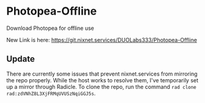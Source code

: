 # Photopea-Offline
Download Photopea for offline use

New Link is here: https://git.nixnet.services/DUOLabs333/Photopea-Offline

## Update
There are currently some issues that prevent nixnet.services from mirroring the repo properly. While the host works to resolve them, I've temporarily set up a mirror through Radicle. To clone the repo, run the command `rad clone rad:zdVNhZ8L3XjFRMqUVUSzNqiGGJ5s`.
